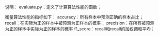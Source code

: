 说明：
	evaluate.py：定义了计算算法性能的函数；

衡量算法性能的指标如下：
	accuracy：所有样本中预测正确的样本占比；
	recall：在实际为正的样本中被预测为正样本的概率；
	precision：在所有被预测为正的样本中实际为正的样本的概率
	f1_score：recall和recall的加权调和平均；